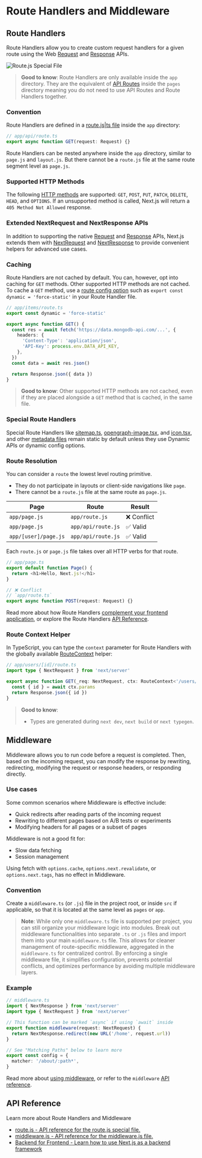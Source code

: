 # Route Handlers and Middleware

## Route Handlers

Route Handlers allow you to create custom request handlers for a given route using the Web [Request](https://developer.mozilla.org/docs/Web/API/Request) and [Response](https://developer.mozilla.org/docs/Web/API/Response) APIs.

![Route.js Special File](https://nextjs.org/_next/image?url=https%3A%2F%2Fh8DxKfmAPhn8O0p3.public.blob.vercel-storage.com%2Fdocs%2Fdark%2Froute-special-file.png&w=1920&q=75)

> **Good to know**: Route Handlers are only available inside the `app` directory. They are the equivalent of [API Routes](https://nextjs.org/docs/pages/building-your-application/routing/api-routes) inside the `pages` directory meaning you do not need to use API Routes and Route Handlers together.

### Convention

Route Handlers are defined in a [route.js|ts file](https://nextjs.org/docs/app/api-reference/file-conventions/route) inside the `app` directory:

```typescript
// app/api/route.ts
export async function GET(request: Request) {}
```

Route Handlers can be nested anywhere inside the `app` directory, similar to `page.js` and `layout.js`. But there cannot be a `route.js` file at the same route segment level as `page.js`.

### Supported HTTP Methods

The following [HTTP methods](https://developer.mozilla.org/docs/Web/HTTP/Methods) are supported: `GET`, `POST`, `PUT`, `PATCH`, `DELETE`, `HEAD`, and `OPTIONS`. If an unsupported method is called, Next.js will return a `405 Method Not Allowed` response.

### Extended NextRequest and NextResponse APIs

In addition to supporting the native [Request](https://developer.mozilla.org/docs/Web/API/Request) and [Response](https://developer.mozilla.org/docs/Web/API/Response) APIs, Next.js extends them with [NextRequest](https://nextjs.org/docs/app/api-reference/functions/next-request) and [NextResponse](https://nextjs.org/docs/app/api-reference/functions/next-response) to provide convenient helpers for advanced use cases.

### Caching

Route Handlers are not cached by default. You can, however, opt into caching for `GET` methods. Other supported HTTP methods are not cached. To cache a `GET` method, use a [route config option](https://nextjs.org/docs/app/api-reference/file-conventions/route-segment-config#dynamic) such as `export const dynamic = 'force-static'` in your Route Handler file.

```typescript
// app/items/route.ts
export const dynamic = 'force-static'

export async function GET() {
  const res = await fetch('https://data.mongodb-api.com/...', {
    headers: {
      'Content-Type': 'application/json',
      'API-Key': process.env.DATA_API_KEY,
    },
  })
  const data = await res.json()

  return Response.json({ data })
}
```

> **Good to know**: Other supported HTTP methods are not cached, even if they are placed alongside a `GET` method that is cached, in the same file.

### Special Route Handlers

Special Route Handlers like [sitemap.ts](https://nextjs.org/docs/app/api-reference/file-conventions/metadata/sitemap), [opengraph-image.tsx](https://nextjs.org/docs/app/api-reference/file-conventions/metadata/opengraph-image), and [icon.tsx](https://nextjs.org/docs/app/api-reference/file-conventions/metadata/app-icons), and other [metadata files](https://nextjs.org/docs/app/api-reference/file-conventions/metadata) remain static by default unless they use Dynamic APIs or dynamic config options.

### Route Resolution

You can consider a `route` the lowest level routing primitive.

- They do not participate in layouts or client-side navigations like `page`.
- There cannot be a `route.js` file at the same route as `page.js`.

| Page | Route | Result |
|------|-------|--------|
| `app/page.js` | `app/route.js` | ❌ Conflict |
| `app/page.js` | `app/api/route.js` | ✅ Valid |
| `app/[user]/page.js` | `app/api/route.js` | ✅ Valid |

Each `route.js` or `page.js` file takes over all HTTP verbs for that route.

```typescript
// app/page.ts
export default function Page() {
  return <h1>Hello, Next.js!</h1>
}

// ❌ Conflict
// `app/route.ts`
export async function POST(request: Request) {}
```

Read more about how Route Handlers [complement your frontend application](https://nextjs.org/docs/app/guides/backend-for-frontend), or explore the Route Handlers [API Reference](https://nextjs.org/docs/app/api-reference/file-conventions/route).

### Route Context Helper

In TypeScript, you can type the `context` parameter for Route Handlers with the globally available [RouteContext](https://nextjs.org/docs/app/api-reference/file-conventions/route#route-context-helper) helper:

```typescript
// app/users/[id]/route.ts
import type { NextRequest } from 'next/server'

export async function GET(_req: NextRequest, ctx: RouteContext<'/users/[id]'>) {
  const { id } = await ctx.params
  return Response.json({ id })
}
```

> **Good to know**:
>
> - Types are generated during `next dev`, `next build` or `next typegen`.

## Middleware

Middleware allows you to run code before a request is completed. Then, based on the incoming request, you can modify the response by rewriting, redirecting, modifying the request or response headers, or responding directly.

### Use cases

Some common scenarios where Middleware is effective include:

- Quick redirects after reading parts of the incoming request
- Rewriting to different pages based on A/B tests or experiments
- Modifying headers for all pages or a subset of pages

Middleware is not a good fit for:

- Slow data fetching
- Session management

Using fetch with `options.cache`, `options.next.revalidate`, or `options.next.tags`, has no effect in Middleware.

### Convention

Create a `middleware.ts` (or `.js`) file in the project root, or inside `src` if applicable, so that it is located at the same level as `pages` or `app`.

> **Note**: While only one `middleware.ts` file is supported per project, you can still organize your middleware logic into modules. Break out middleware functionalities into separate `.ts` or `.js` files and import them into your main `middleware.ts` file. This allows for cleaner management of route-specific middleware, aggregated in the `middleware.ts` for centralized control. By enforcing a single middleware file, it simplifies configuration, prevents potential conflicts, and optimizes performance by avoiding multiple middleware layers.

### Example

```typescript
// middleware.ts
import { NextResponse } from 'next/server'
import type { NextRequest } from 'next/server'

// This function can be marked `async` if using `await` inside
export function middleware(request: NextRequest) {
  return NextResponse.redirect(new URL('/home', request.url))
}

// See "Matching Paths" below to learn more
export const config = {
  matcher: '/about/:path*',
}
```

Read more about [using middleware](https://nextjs.org/docs/app/guides/backend-for-frontend#middleware), or refer to the `middleware` [API reference](https://nextjs.org/docs/app/api-reference/file-conventions/middleware).

## API Reference

Learn more about Route Handlers and Middleware

- [route.js - API reference for the route.js special file.](https://nextjs.org/docs/app/api-reference/file-conventions/route)
- [middleware.js - API reference for the middleware.js file.](https://nextjs.org/docs/app/api-reference/file-conventions/middleware)
- [Backend for Frontend - Learn how to use Next.js as a backend framework](https://nextjs.org/docs/app/guides/backend-for-frontend)
